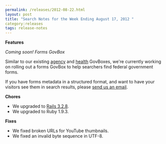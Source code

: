 ```yaml
---
permalink: /releases/2012-08-22.html
layout: post
title: "Search Notes for the Week Ending August 17, 2012 "
category:releases
tags: release-notes
---
```

<div class="post_title"><strong>Features</strong></div>
<p><em>Coming soon! Forms GovBox </em></p>
<p>Similar to our existing <a href="/sites/manual/govbox-agencies.html">agency</a> and <a href="/sites/manual/govbox-health.html">health</a> GovBoxes, we're currently working on rolling out a forms GovBox to help searchers find federal government forms.</p>
<p>If you have forms metadata in a structured format, and want to have your visitors see them in search results, please <a href="mailto:search@support.digitalgov.gov">send us an email</a>.</p>
<p><strong>Chores</strong></p>
<ul><li>We upgraded to <a href="http://weblog.rubyonrails.org/2012/8/9/ann-rails-3-2-8-has-been-released/">Rails 3.2.8</a>.</li>
<li>We upgraded to Ruby 1.9.3.</li>
</ul><p><strong>Fixes</strong></p>
<ul><li>We fixed broken URLs for YouTube thumbnails.</li>
<li>We fixed an invalid byte sequence in UTF-8.</li>
</ul>
